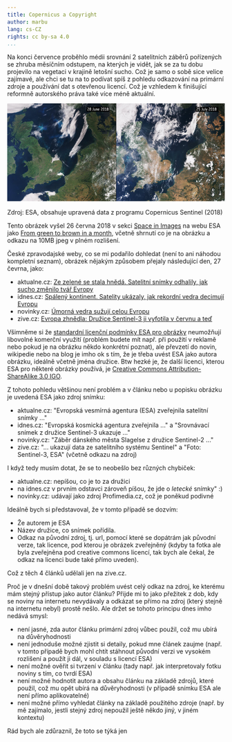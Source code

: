 ```yaml
---
title: Copernicus a Copyright
author: marbu
lang: cs-CZ
rights: cc by-sa 4.0
...
```


<!-- draft

* intro: obrázek v novinách
* obrázek
* linky na noviny a zdroj
* licence
* proč neodkazovat na zdroj?
* copernicus a sentinel
* openstreet map
* stahování dat
* copyrigh filter - zabanovali by mě? odkazy na název článku? licencování
  odkazu z esa?

-->

Na konci července proběhlo médii srovnání 2 satelitních záběrů pořízených se
zhruba měsíčním odstupem, na kterých je vidět, jak se za tu dobu projevilo na
vegetaci v krajině letošní sucho. Což je samo o sobě sice velice zajímavé, ale
chci se tu na to podívat spíš z pohledu odkazování na primární zdroje a
používání dat s otevřenou licencí. Což je vzhledem k finišující reformně
autorského práva také více méně aktuální.

<!--break-->

[![](From_green_to_brown_in_a_month_node_full_image_2.jpg)](http://www.esa.int/spaceinimages/Images/2018/07/From_green_to_brown_in_a_month)

Zdroj: ESA, obsahuje upravená data z programu Copernicus Sentinel (2018)

Tento obrázek vyšel 26 června 2018 v sekci [Space in Images](http://www.esa.int/spaceinimages/Images)
na webu ESA jako [From green to brown in a month](http://www.esa.int/spaceinimages/Images/2018/07/From_green_to_brown_in_a_month),
včetně shrnutí co je na obrázku a odkazu na 10MB jpeg v plném rozlišení.

České zpravodajské weby, co se mi podařilo dohledat (není to ani náhodou
kompletní seznam), obrázek nějakým způsobem přejaly následující den, 27 čevrna,
jako:

* aktualne.cz: [Ze zelené se stala hnědá. Satelitní snímky odhalily, jak sucho změnilo tvář Evropy](https://zpravy.aktualne.cz/zahranici/prekryvacka-sucho/r~0667fd6c917511e8915e0cc47ab5f122/)
* idnes.cz: [Spálený kontinent. Satelity ukázaly, jak rekordní vedra decimují Evropu](https://zpravy.idnes.cz/pozary-sucho-evropa-satelity-snimky-druzice-fn5-/zahranicni.aspx?c=A180727_122334_zahranicni_aha)
* novinky.cz: [Úmorná vedra sužují celou Evropu](https://www.novinky.cz/zahranicni/evropa/479017-umorna-vedra-suzuji-celou-evropu.html)
* zive.cz: [Evropa zhnědla: Družice Sentinel-3 ji vyfotila v červnu a teď](https://vtm.zive.cz/clanky/evropa-zhnedla-druzice-sentinel-3-ji-vyfotila-v-cervnu-a-ted/sc-870-a-194339/default.aspx)

Všimněme si že [standardní licenční podmínky ESA pro
obrázky](http://www.esa.int/spaceinimages/ESA_Multimedia/Copyright_Notice_Images)
neumožňují libovolné komerční využití (problém budete mít např. při použití v
reklamě nebo pokud je na obrázku někdo konkrétní poznat), ale převzetí do
novin, wikipedie nebo na blog je imho ok s tím, že je třeba uvést ESA jako
autora obrázku, ideálně včetně jména družice.
Btw hezké je, že další licenci, kterou ESA pro některé obrázky používá, je
[Creative Commons Attribution-ShareAlike 3.0
IGO](https://creativecommons.org/licenses/by-sa/3.0/igo/).

Z tohoto pohledu většinou není problém a v článku nebo u popisku obrázku je
uvedená ESA jako zdroj snímku:

* aktualne.cz: "Evropská vesmírná agentura (ESA) zveřejnila satelitní snímky
  ..."
* idnes.cz: "Evropská kosmická agentura zveřejnila ..." a "Srovnávací snímek z
  družice Sentinel-3 ukazuje ..."
* novinky.cz: "Záběr dánského města Slagelse z družice Sentinel-2 ..."
* zive.cz: "... ukazují data ze satelitního systému Sentinel" a "Foto:
  Sentinel-3, ESA" (včetně odkazu na zdroj)

I když tedy musím dotat, že se to neobešlo bez různých chybiček:

* aktualne.cz: nepíšou, co je to za družici
* na idnes.cz v prvním odstavci zároveň píšou, že jde o *letecké* snímky" :)
* novinky.cz: udávají jako zdroj Profimedia.cz, což je poněkud podivné

Ideálně bych si představoval, že v tomto případě se dozvím:

* Že autorem je ESA
* Název družice, co snímek pořídila.
* Odkaz na původní zdroj, tj. url, pomocí které se dopátrám jak původní verze,
  tak licence, pod kterou je obrázek zveřejněný (kdyby ta fotka ale byla
  zveřejněna pod creative commons licencí, tak bych ale čekal, že odkaz na
  licenci bude také přímo uveden).

Což z těch 4 článků udělali jen na zive.cz.

Proč je v dnešní době takový problém uvést celý odkaz na zdroj, ke kterému mám
stejný přístup jako autor článku? Přijde mi to jako přežitek z dob, kdy se
noviny na internetu nevydávaly a odkázat se přímo na zdroj (který stejně na
internetu nebyl) prostě nešlo. Ale držet se tohoto principu dnes imho
nedává smysl:

* není jasné, zda autor článku primární zdroj vůbec použil, což mu ubírá na
  důvěryhodnosti
* není jednoduše možné zjistit si detaily, pokud mne článek zaujme (např. v
  tomto případě bych mohl chtít stáhnout původní verzi ve vysokém rozlišení
  a použít ji dál, v souladu s licencí ESA)
* není možné ověřit si tvrzení v článku (tady např. jak interpretovaly fotku
  noviny s tím, co tvrdí ESA)
* není možné hodnotit autora a obsahu článku na základě zdrojů, které použil,
  což mu opět ubírá na důvěryhodnosti (v případě snímku ESA ale není přímo
  aplikovatelné)
* není možné přímo vyhledat články na základě použitého zdroje (např. by mě
  zajímalo, jestli stejný zdroj nepoužil ještě někdo jiný, v jiném kontextu)

Rád bych ale zdůraznil, že toto se týká jen
